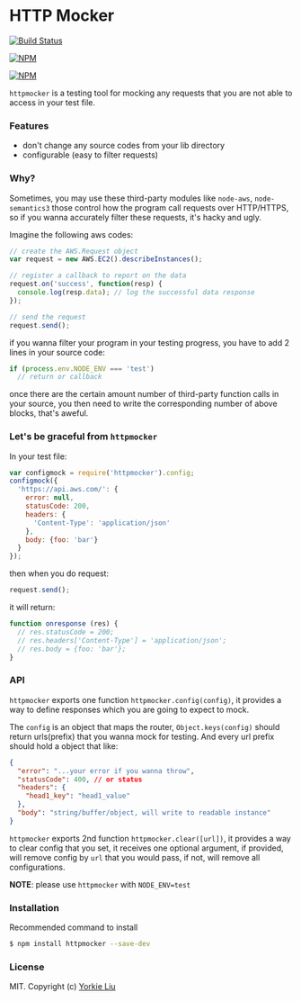 
HTTP Mocker
===========================

[![Build Status](https://travis-ci.org/yorkie/node-httpmocker.svg)](https://travis-ci.org/yorkie/node-httpmocker)

[![NPM](https://nodei.co/npm/httpmocker.png?stars&downloads)](https://nodei.co/npm/httpmocker/)

[![NPM](https://nodei.co/npm-dl/httpmocker.png)](https://nodei.co/npm/httpmocker/)

`httpmocker` is a testing tool for mocking any requests that you are not able to access in your test file.

### Features

* don't change any source codes from your lib directory
* configurable (easy to filter requests)

### Why?

Sometimes, you may use these third-party modules like `node-aws`, `node-semantics3` those control how the program call requests over HTTP/HTTPS, so if you wanna accurately filter these requests, it's hacky and ugly.

Imagine the following aws codes:

```js
// create the AWS.Request object
var request = new AWS.EC2().describeInstances();

// register a callback to report on the data
request.on('success', function(resp) {
  console.log(resp.data); // log the successful data response
});

// send the request
request.send();
```

if you wanna filter your program in your testing progress, you have to add 2 lines in your source code:

```js
if (process.env.NODE_ENV === 'test')
  // return or callback
```

once there are the certain amount number of third-party function calls in your source, you then need to write the corresponding number of above blocks, that's aweful.

### Let's be graceful from `httpmocker`

In your test file:

```js
var configmock = require('httpmocker').config;
configmock({
  'https://api.aws.com/': {
    error: null,
    statusCode: 200,
    headers: {
      'Content-Type': 'application/json'
    },
    body: {foo: 'bar'}
  }
});
```

then when you do request:

```js
request.send();
```

it will return:

```js
function onresponse (res) {
  // res.statusCode = 200;
  // res.headers['Content-Type'] = 'application/json';
  // res.body = {foo: 'bar'};
}
```

### API

`httpmocker` exports one function `httpmocker.config(config)`, it provides a way to define responses which you are going to expect to mock.

The `config` is an object that maps the router, `Object.keys(config)` should return urls(prefix) that you wanna mock for testing. And every url prefix should hold a object that like:

```json
{
  "error": "...your error if you wanna throw",
  "statusCode": 400, // or status
  "headers": {
    "head1_key": "head1_value"
  },
  "body": "string/buffer/object, will write to readable instance"
}
```

`httpmocker` exports 2nd function `httpmocker.clear([url])`, it provides a way to clear config that you set, it receives one optional argument, if provided, will remove config by `url` that you would pass, if not, will remove all configurations.

**NOTE**: please use `httpmocker` with `NODE_ENV=test`

### Installation

Recommended command to install
```sh
$ npm install httpmocker --save-dev
```

### License

MIT. Copyright (c) [Yorkie Liu](https://github.com/yorkie)
